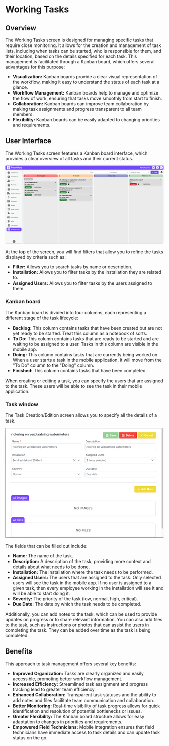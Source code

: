 # Working Tasks

## Overview

The Working Tasks screen is designed for managing specific tasks that require close monitoring. It allows for the creation and management of task lists, including when tasks can be started, who is responsible for them, and their location, based on the details specified for each task. This management is facilitated through a Kanban board, which offers several advantages for this purpose:

*   **Visualization:** Kanban boards provide a clear visual representation of the workflow, making it easy to understand the status of each task at a glance.
*   **Workflow Management:** Kanban boards help to manage and optimize the flow of work, ensuring that tasks move smoothly from start to finish.
*   **Collaboration:** Kanban boards can improve team collaboration by making task assignments and progress transparent to all team members.
*   **Flexibility:** Kanban boards can be easily adapted to changing priorities and requirements.

## User Interface

The Working Tasks screen features a Kanban board interface, which provides a clear overview of all tasks and their current status.

![Working Tasks screen](./img/working_tasks.png)

At the top of the screen, you will find filters that allow you to refine the tasks displayed by criteria such as:

*   **Filter:** Allows you to search tasks by name or description.
*   **Installation:** Allows you to filter tasks by the installation they are related to.
*   **Assigned Users:** Allows you to filter tasks by the users assigned to them.


### Kanban board
The Kanban board is divided into four columns, each representing a different stage of the task lifecycle:

*   **Backlog:** This column contains tasks that have been created but are not yet ready to be started. Treat this column as a notebook of sorts.
*   **To Do:** This column contains tasks that are ready to be started and are waiting to be assigned to a user. Tasks in this column are visible in the mobile app.
*   **Doing:** This column contains tasks that are currently being worked on. When a user starts a task in the mobile application, it will move from the "To Do" column to the "Doing" column.
*   **Finished:** This column contains tasks that have been completed.

When creating or editing a task, you can specify the users that are assigned to the task. These users will be able to see the task in their mobile application.

### Task window

The Task Creation/Edition screen allows you to specify all the details of a task. 

![Task details](./img/working_task_details.png)

The fields that can be filled out include:

*   **Name:** The name of the task.
*   **Description:** A description of the task, providing more context and details about what needs to be done.
*   **Installation:** The installation where the task needs to be performed.
*   **Assigned Users:** The users that are assigned to the task. Only selected users will see the task in the mobile app. If no user is assigned to a given task, then every employee working in the installation will see it and will be able to start doing it.
*   **Severity:** The priority of the task (low, normal, high, critical). 
*   **Due Date:** The date by which the task needs to be completed.

Additionally, you can add notes to the task, which can be used to provide updates on progress or to share relevant information. You can also add files to the task, such as instructions or photos that can assist the users in completing the task. They can be added over time as the task is being completed.

## Benefits

This approach to task management offers several key benefits:

*   **Improved Organization:**  Tasks are clearly organized and easily accessible, promoting better workflow management.
*   **Increased Efficiency:**  Streamlined task assignment and progress tracking lead to greater team efficiency.
*   **Enhanced Collaboration:**  Transparent task statuses and the ability to add notes and files facilitate team communication and collaboration.
*   **Better Monitoring:**  Real-time visibility of task progress allows for quick identification and resolution of potential bottlenecks or issues.
*   **Greater Flexibility:**  The Kanban board structure allows for easy adaptation to changes in priorities and requirements.
*   **Empowered Field Technicians:** Mobile integration ensures that field technicians have immediate access to task details and can update task status on the go.
